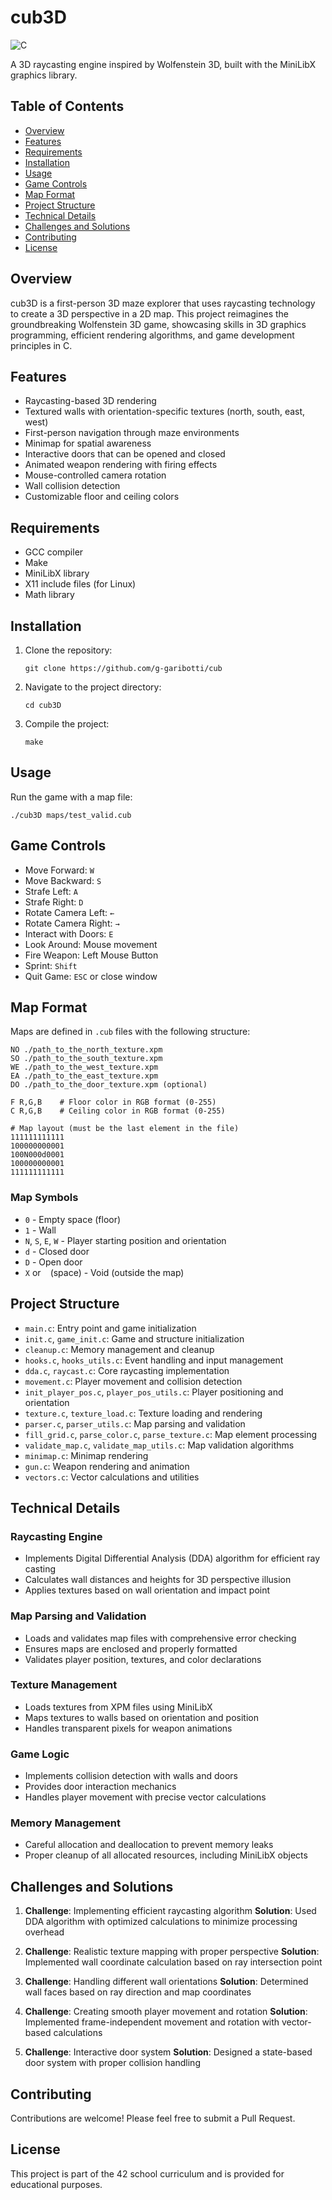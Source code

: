 # cub3D

![C](https://img.shields.io/badge/language-C-blue.svg)

A 3D raycasting engine inspired by Wolfenstein 3D, built with the MiniLibX graphics library.

## Table of Contents
- [Overview](#overview)
- [Features](#features)
- [Requirements](#requirements)
- [Installation](#installation)
- [Usage](#usage)
- [Game Controls](#game-controls)
- [Map Format](#map-format)
- [Project Structure](#project-structure)
- [Technical Details](#technical-details)
- [Challenges and Solutions](#challenges-and-solutions)
- [Contributing](#contributing)
- [License](#license)

## Overview

cub3D is a first-person 3D maze explorer that uses raycasting technology to create a 3D perspective in a 2D map. This project reimagines the groundbreaking Wolfenstein 3D game, showcasing skills in 3D graphics programming, efficient rendering algorithms, and game development principles in C.

## Features

- Raycasting-based 3D rendering
- Textured walls with orientation-specific textures (north, south, east, west)
- First-person navigation through maze environments
- Minimap for spatial awareness
- Interactive doors that can be opened and closed
- Animated weapon rendering with firing effects
- Mouse-controlled camera rotation
- Wall collision detection
- Customizable floor and ceiling colors

## Requirements

- GCC compiler
- Make
- MiniLibX library
- X11 include files (for Linux)
- Math library

## Installation

1. Clone the repository:
   ```
   git clone https://github.com/g-garibotti/cub
   ```
2. Navigate to the project directory:
   ```
   cd cub3D
   ```
3. Compile the project:
   ```
   make
   ```

## Usage

Run the game with a map file:

```
./cub3D maps/test_valid.cub
```

## Game Controls

- Move Forward: `W`
- Move Backward: `S`
- Strafe Left: `A`
- Strafe Right: `D`
- Rotate Camera Left: `←`
- Rotate Camera Right: `→`
- Interact with Doors: `E`
- Look Around: Mouse movement
- Fire Weapon: Left Mouse Button
- Sprint: `Shift`
- Quit Game: `ESC` or close window

## Map Format

Maps are defined in `.cub` files with the following structure:

```
NO ./path_to_the_north_texture.xpm
SO ./path_to_the_south_texture.xpm
WE ./path_to_the_west_texture.xpm
EA ./path_to_the_east_texture.xpm
DO ./path_to_the_door_texture.xpm (optional)

F R,G,B    # Floor color in RGB format (0-255)
C R,G,B    # Ceiling color in RGB format (0-255)

# Map layout (must be the last element in the file)
111111111111
100000000001
100N000d0001
100000000001
111111111111
```

### Map Symbols

- `0` - Empty space (floor)
- `1` - Wall
- `N`, `S`, `E`, `W` - Player starting position and orientation
- `d` - Closed door
- `D` - Open door
- `X` or ` ` (space) - Void (outside the map)

## Project Structure

- `main.c`: Entry point and game initialization
- `init.c`, `game_init.c`: Game and structure initialization
- `cleanup.c`: Memory management and cleanup
- `hooks.c`, `hooks_utils.c`: Event handling and input management
- `dda.c`, `raycast.c`: Core raycasting implementation
- `movement.c`: Player movement and collision detection
- `init_player_pos.c`, `player_pos_utils.c`: Player positioning and orientation
- `texture.c`, `texture_load.c`: Texture loading and rendering
- `parser.c`, `parser_utils.c`: Map parsing and validation
- `fill_grid.c`, `parse_color.c`, `parse_texture.c`: Map element processing
- `validate_map.c`, `validate_map_utils.c`: Map validation algorithms
- `minimap.c`: Minimap rendering
- `gun.c`: Weapon rendering and animation
- `vectors.c`: Vector calculations and utilities

## Technical Details

### Raycasting Engine
- Implements Digital Differential Analysis (DDA) algorithm for efficient ray casting
- Calculates wall distances and heights for 3D perspective illusion
- Applies textures based on wall orientation and impact point

### Map Parsing and Validation
- Loads and validates map files with comprehensive error checking
- Ensures maps are enclosed and properly formatted
- Validates player position, textures, and color declarations

### Texture Management
- Loads textures from XPM files using MiniLibX
- Maps textures to walls based on orientation and position
- Handles transparent pixels for weapon animations

### Game Logic
- Implements collision detection with walls and doors
- Provides door interaction mechanics
- Handles player movement with precise vector calculations

### Memory Management
- Careful allocation and deallocation to prevent memory leaks
- Proper cleanup of all allocated resources, including MiniLibX objects

## Challenges and Solutions

1. **Challenge**: Implementing efficient raycasting algorithm
   **Solution**: Used DDA algorithm with optimized calculations to minimize processing overhead

2. **Challenge**: Realistic texture mapping with proper perspective
   **Solution**: Implemented wall coordinate calculation based on ray intersection point

3. **Challenge**: Handling different wall orientations
   **Solution**: Determined wall faces based on ray direction and map coordinates

4. **Challenge**: Creating smooth player movement and rotation
   **Solution**: Implemented frame-independent movement and rotation with vector-based calculations

5. **Challenge**: Interactive door system
   **Solution**: Designed a state-based door system with proper collision handling

## Contributing

Contributions are welcome! Please feel free to submit a Pull Request.

## License

This project is part of the 42 school curriculum and is provided for educational purposes.